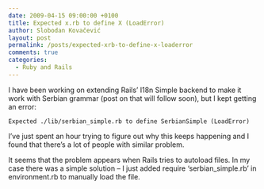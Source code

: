 ```yaml
---
date: 2009-04-15 09:00:00 +0100
title: Expected x.rb to define X (LoadError)
author: Slobodan Kovačević
layout: post
permalink: /posts/expected-xrb-to-define-x-loaderror
comments: true
categories:
  - Ruby and Rails
---
```

I have been working on extending Rails&#8217; I18n Simple backend to make it work with Serbian grammar (post on that will follow soon), but I kept getting an error:

`Expected ./lib/serbian_simple.rb to define SerbianSimple (LoadError)`

I&#8217;ve just spent an hour trying to figure out why this keeps happening and I found that there&#8217;s a lot of people with similar problem.

It seems that the problem appears when Rails tries to autoload files. In my case there was a simple solution &#8211; I just added require &#8216;serbian_simple.rb&#8217; in environment.rb to manually load the file.
